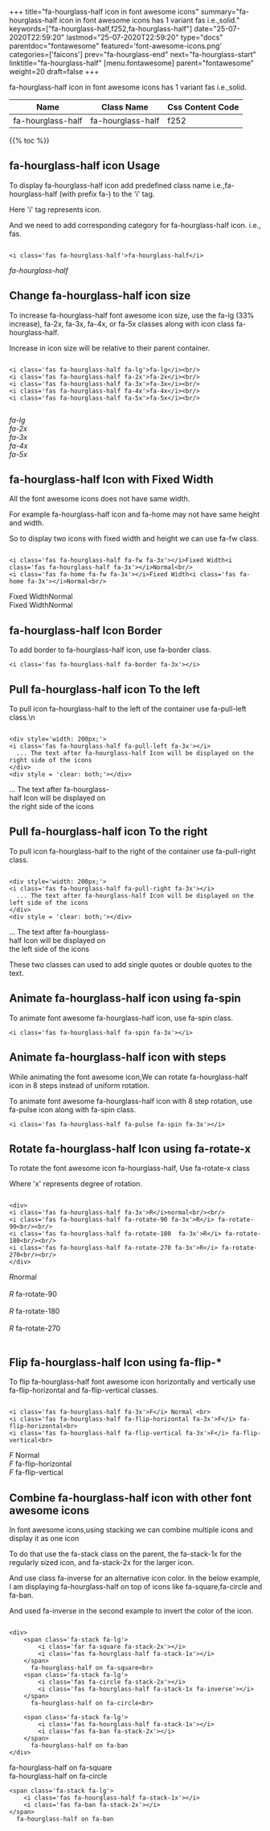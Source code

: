 +++
title="fa-hourglass-half icon in font awesome icons"
summary="fa-hourglass-half icon in font awesome icons has 1 variant fas i.e.,solid."
keywords=["fa-hourglass-half,f252,fa-hourglass-half"]
date="25-07-2020T22:59:20"
lastmod="25-07-2020T22:59:20"
type="docs"
parentdoc="fontawesome"
featured='font-awesome-icons.png'
categories=['faicons']
prev="fa-hourglass-end"
next="fa-hourglass-start"
linktitle="fa-hourglass-half"
[menu.fontawesome]
parent="fontawesome"
weight=20
draft=false
+++


fa-hourglass-half icon in font awesome icons has 1 variant fas i.e.,solid.

<div class='table-responsive'><table class='table'><thead><tr><th>Name</th><th>Class Name</th><th>Css Content Code</th></tr></thead><tbody><tr><td>fa-hourglass-half</td><td>fa-hourglass-half</td><td>f252</td></tr></tbody></table></div>


{{% toc %}}


## fa-hourglass-half icon Usage

To display fa-hourglass-half icon add predefined class name i.e.,fa-hourglass-half (with prefix fa-) to the 'i' tag.

Here 'i' tag represents icon.

And we need to add corresponding category for fa-hourglass-half icon. i.e., fas.


```

<i class='fas fa-hourglass-half'>fa-hourglass-half</i>
```

<i class='fas fa-hourglass-half'>fa-hourglass-half</i>




## Change fa-hourglass-half icon size
To increase fa-hourglass-half font awesome icon size, use the fa-lg (33% increase), fa-2x, fa-3x, fa-4x, or fa-5x classes along with icon class fa-hourglass-half.

Increase in icon size will be relative to their parent container. 

```

<i class='fas fa-hourglass-half fa-lg'>fa-lg</i><br/>
<i class='fas fa-hourglass-half fa-2x'>fa-2x</i><br/>
<i class='fas fa-hourglass-half fa-3x'>fa-3x</i><br/>
<i class='fas fa-hourglass-half fa-4x'>fa-4x</i><br/>
<i class='fas fa-hourglass-half fa-5x'>fa-5x</i><br/>
            
```

<i class='fas fa-hourglass-half fa-lg'>fa-lg</i><br/>
<i class='fas fa-hourglass-half fa-2x'>fa-2x</i><br/>
<i class='fas fa-hourglass-half fa-3x'>fa-3x</i><br/>
<i class='fas fa-hourglass-half fa-4x'>fa-4x</i><br/>
<i class='fas fa-hourglass-half fa-5x'>fa-5x</i><br/>
            



## fa-hourglass-half Icon with Fixed Width 

All the font awesome icons does not have same width.

For example fa-hourglass-half icon and fa-home may not have same height and width.

So to display two icons with fixed width and height we can use fa-fw class.


```

<i class='fas fa-hourglass-half fa-fw fa-3x'></i>Fixed Width<i class='fas fa-hourglass-half fa-3x'></i>Normal<br/>
<i class='fas fa-home fa-fw fa-3x'></i>Fixed Width<i class='fas fa-home fa-3x'></i>Normal<br/>
```

<i class='fas fa-hourglass-half fa-fw fa-3x'></i>Fixed Width<i class='fas fa-hourglass-half fa-3x'></i>Normal<br/>
<i class='fas fa-home fa-fw fa-3x'></i>Fixed Width<i class='fas fa-home fa-3x'></i>Normal<br/>



## fa-hourglass-half Icon Border 

To add border to fa-hourglass-half icon, use fa-border class.


```
<i class='fas fa-hourglass-half fa-border fa-3x'></i>

```
<i class='fas fa-hourglass-half fa-border fa-3x'></i>





## Pull fa-hourglass-half icon To the left

To pull icon fa-hourglass-half to the left of the container use fa-pull-left class.\n

```

<div style='width: 200px;'>
<i class='fas fa-hourglass-half fa-pull-left fa-3x'></i>
  ... The text after fa-hourglass-half Icon will be displayed on the right side of the icons
</div>
<div style = 'clear: both;'></div>
```

<div style='width: 200px;'>
<i class='fas fa-hourglass-half fa-pull-left fa-3x'></i>
  ... The text after fa-hourglass-half Icon will be displayed on the right side of the icons
</div>
<div style = 'clear: both;'></div>




## Pull fa-hourglass-half icon To the right
To pull icon fa-hourglass-half to the right of the container use fa-pull-right class.

```

<div style='width: 200px;'>
<i class='fas fa-hourglass-half fa-pull-right fa-3x'></i>
  ... The text after fa-hourglass-half Icon will be displayed on the left side of the icons
</div>
<div style = 'clear: both;'></div>
```

<div style='width: 200px;'>
<i class='fas fa-hourglass-half fa-pull-right fa-3x'></i>
  ... The text after fa-hourglass-half Icon will be displayed on the left side of the icons
</div>
<div style = 'clear: both;'></div>

These two classes can used to add single quotes or double quotes to the text.


## Animate fa-hourglass-half icon using fa-spin
To animate font awesome fa-hourglass-half icon, use fa-spin class.

```
<i class='fas fa-hourglass-half fa-spin fa-3x'></i>
```
<i class='fas fa-hourglass-half fa-spin fa-3x'></i>




## Animate fa-hourglass-half icon with steps
While animating the font awesome icon,We can rotate fa-hourglass-half icon in 8 steps instead of uniform rotation.

To animate font awesome fa-hourglass-half icon with 8 step rotation, use fa-pulse icon along with fa-spin class.


```
<i class='fas fa-hourglass-half fa-pulse fa-spin fa-3x'></i>

```
<i class='fas fa-hourglass-half fa-pulse fa-spin fa-3x'></i>





## Rotate fa-hourglass-half Icon using fa-rotate-x
To rotate the font awesome icon fa-hourglass-half, Use fa-rotate-x class

Where 'x' represents degree of rotation.


```

<div>
<i class='fas fa-hourglass-half fa-3x'>R</i>normal<br/><br/>
<i class='fas fa-hourglass-half fa-rotate-90 fa-3x'>R</i> fa-rotate-90<br/><br/> 
<i class='fas fa-hourglass-half fa-rotate-180  fa-3x'>R</i> fa-rotate-180<br/><br/> 
<i class='fas fa-hourglass-half fa-rotate-270 fa-3x'>R</i> fa-rotate-270<br/><br/>
</div>
```

<div>
<i class='fas fa-hourglass-half fa-3x'>R</i>normal<br/><br/>
<i class='fas fa-hourglass-half fa-rotate-90 fa-3x'>R</i> fa-rotate-90<br/><br/> 
<i class='fas fa-hourglass-half fa-rotate-180  fa-3x'>R</i> fa-rotate-180<br/><br/> 
<i class='fas fa-hourglass-half fa-rotate-270 fa-3x'>R</i> fa-rotate-270<br/><br/>
</div>




## Flip fa-hourglass-half Icon using fa-flip-*
To flip fa-hourglass-half font awesome icon horizontally and vertically use fa-flip-horizontal and fa-flip-vertical classes. 

```

<i class='fas fa-hourglass-half fa-3x'>F</i> Normal <br>
<i class='fas fa-hourglass-half fa-flip-horizontal fa-3x'>F</i> fa-flip-horizontal<br>
<i class='fas fa-hourglass-half fa-flip-vertical fa-3x'>F</i> fa-flip-vertical<br>
```

<i class='fas fa-hourglass-half fa-3x'>F</i> Normal <br>
<i class='fas fa-hourglass-half fa-flip-horizontal fa-3x'>F</i> fa-flip-horizontal<br>
<i class='fas fa-hourglass-half fa-flip-vertical fa-3x'>F</i> fa-flip-vertical<br>




## Combine fa-hourglass-half icon with other font awesome icons
In font awesome icons,using stacking we can combine multiple icons and display it as one icon 

To do that use the fa-stack class on the parent, the fa-stack-1x for the regularly sized icon, and fa-stack-2x for the larger icon.

And use class fa-inverse for an alternative icon color. 
In the below example, I am displaying fa-hourglass-half on top of icons like fa-square,fa-circle and fa-ban.

And used fa-inverse in the second example to invert the color of the icon.

```

<div>
    <span class='fa-stack fa-lg'>
        <i class='far fa-square fa-stack-2x'></i>
        <i class='fas fa-hourglass-half fa-stack-1x'></i>
    </span>
      fa-hourglass-half on fa-square<br>
    <span class='fa-stack fa-lg'>
        <i class='fas fa-circle fa-stack-2x'></i>
        <i class='fas fa-hourglass-half fa-stack-1x fa-inverse'></i>
    </span>
      fa-hourglass-half on fa-circle<br>

    <span class='fa-stack fa-lg'>
        <i class='fas fa-hourglass-half fa-stack-1x'></i>
        <i class='fas fa-ban fa-stack-2x'></i>
    </span>
      fa-hourglass-half on fa-ban
</div>
```

<div>
    <span class='fa-stack fa-lg'>
        <i class='far fa-square fa-stack-2x'></i>
        <i class='fas fa-hourglass-half fa-stack-1x'></i>
    </span>
      fa-hourglass-half on fa-square<br>
    <span class='fa-stack fa-lg'>
        <i class='fas fa-circle fa-stack-2x'></i>
        <i class='fas fa-hourglass-half fa-stack-1x fa-inverse'></i>
    </span>
      fa-hourglass-half on fa-circle<br>

    <span class='fa-stack fa-lg'>
        <i class='fas fa-hourglass-half fa-stack-1x'></i>
        <i class='fas fa-ban fa-stack-2x'></i>
    </span>
      fa-hourglass-half on fa-ban
</div>






